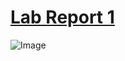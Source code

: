 # [Lab Report 1](https://kl2024.github.io/cse15l-lab-reports/lab-report-1-week-2.html)

![Image](https://user-images.githubusercontent.com/103288212/162539700-61159244-3494-4ec7-b267-011f8adaa2d5.png)
